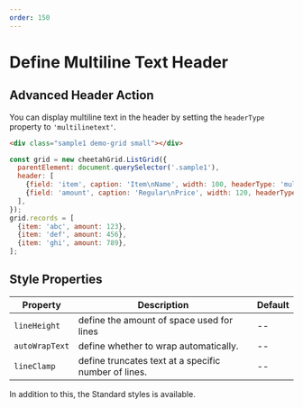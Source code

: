 ```yaml
---
order: 150
---
```


# Define Multiline Text Header

## Advanced Header Action

You can display multiline text in the header by setting the `headerType` property to `'multilinetext'`.

<code-preview>

```html
<div class="sample1 demo-grid small"></div>
```

```js
const grid = new cheetahGrid.ListGrid({
  parentElement: document.querySelector('.sample1'),
  header: [
    {field: 'item', caption: 'Item\nName', width: 100, headerType: 'multilinetext'},
    {field: 'amount', caption: 'Regular\nPrice', width: 120, headerType: 'multilinetext'},
  ],
});
grid.records = [
  {item: 'abc', amount: 123},
  {item: 'def', amount: 456},
  {item: 'ghi', amount: 789},
];
```

</code-preview>

## Style Properties

|Property|Description|Default|
|---|---|---|
|`lineHeight`|define the amount of space used for lines|--|
|`autoWrapText`|define whether to wrap automatically.|--|
|`lineClamp`|define truncates text at a specific number of lines.|--|

In addition to this, the Standard styles is available.
